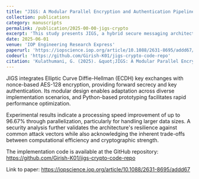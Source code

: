```yaml
---
title: "JIGS: A Modular Parallel Encryption and Authentication Pipeline for Secure Messaging"
collection: publications
category: manuscripts
permalink: /publication/2025-00-00-jigs-crypto
excerpt: 'This study presents JIGS, a hybrid secure messaging architecture designed to balance security and efficiency.'
date: 2025-06-01
venue: 'IOP Engineering Research Express'
paperurl: 'https://iopscience.iop.org/article/10.1088/2631-8695/addd67/pdf'
codeurl: 'https://github.com/Girish-K01/jigs-crypto-code-repo'
citation: 'Kulathumani, G. (2025). &quot;JIGS: A Modular Parallel Encryption and Authentication Pipeline for Secure Messaging.&quot; <i>IOP Engineering Research Express</i>'
---
```


JIGS integrates Elliptic Curve Diffie-Hellman (ECDH) key exchanges with nonce-based AES-128 encryption, providing forward secrecy and key authentication. Its modular design enables adaptation across diverse implementation scenarios, and Python-based prototyping facilitates rapid performance optimization.

Experimental results indicate a processing speed improvement of up to 96.67% through parallelization, particularly for handling larger data sizes. A security analysis further validates the architecture's resilience against common attack vectors while also acknowledging the inherent trade-offs between computational efficiency and cryptographic strength.

The implementation code is available at the GitHub repository: https://github.com/Girish-K01/jigs-crypto-code-repo

Link to paper: https://iopscience.iop.org/article/10.1088/2631-8695/addd67